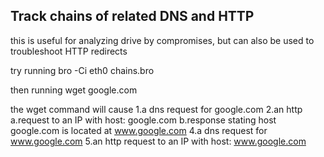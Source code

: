 Track chains of related DNS and HTTP 
------------------------------------
this is useful for analyzing drive by compromises, but can also be used to troubleshoot HTTP redirects



try running
	bro -Ci eth0 chains.bro

then running
	wget google.com

the wget command will cause
1.a dns request for google.com
2.an http 
	a.request to an IP with host: google.com
	b.response stating host google.com is located at www.google.com
4.a dns request for www.google.com
5.an http request to an IP with host: www.google.com
